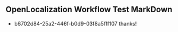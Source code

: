 ## OpenLocalization Workflow Test MarkDown
* b6702d84-25a2-446f-b0d9-03f8a5fff107 thanks!

<!--HONumber=Aug16_HO3-->


